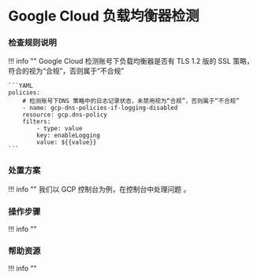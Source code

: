# Google Cloud 负载均衡器检测

### 检查规则说明
!!! info ""
    Google Cloud 检测账号下负载均衡器是否有 TLS 1.2 版的 SSL 策略，符合的视为“合规”，否则属于“不合规”
    
    ```YAML
    policies:
        # 检测账号下DNS 策略中的日志记录状态，未禁用视为“合规”，否则属于“不合规”
        - name: gcp-dns-policies-if-logging-disabled
        resource: gcp.dns-policy
        filters:
            - type: value
            key: enableLogging
            value: ${{value}}
    ```

    
### 处置方案
!!! info ""
    我们以 GCP 控制台为例，在控制台中处理问题 。


### 操作步骤
!!! info ""




### 帮助资源
!!! info ""
    